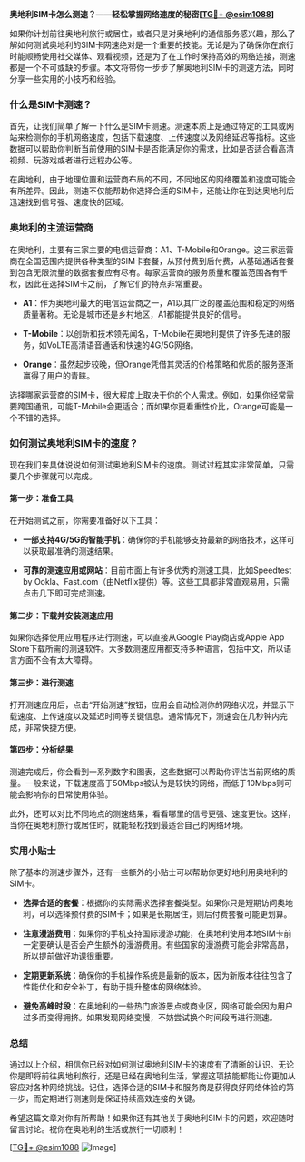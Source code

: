 **奥地利SIM卡怎么测速？——轻松掌握网络速度的秘密[[TG💪+ @esim1088](https://t.me/s/esim1088)]**

如果你计划前往奥地利旅行或居住，或者只是对奥地利的通信服务感兴趣，那么了解如何测试奥地利的SIM卡网速绝对是一个重要的技能。无论是为了确保你在旅行时能顺畅使用社交媒体、观看视频，还是为了在工作时保持高效的网络连接，测速都是一个不可或缺的步骤。本文将带你一步步了解奥地利SIM卡的测速方法，同时分享一些实用的小技巧和经验。

### 什么是SIM卡测速？

首先，让我们简单了解一下什么是SIM卡测速。测速本质上是通过特定的工具或网站来检测你的手机网络速度，包括下载速度、上传速度以及网络延迟等指标。这些数据可以帮助你判断当前使用的SIM卡是否能满足你的需求，比如是否适合看高清视频、玩游戏或者进行远程办公等。

在奥地利，由于地理位置和运营商布局的不同，不同地区的网络覆盖和速度可能会有所差异。因此，测速不仅能帮助你选择合适的SIM卡，还能让你在到达奥地利后迅速找到信号强、速度快的区域。

### 奥地利的主流运营商

在奥地利，主要有三家主要的电信运营商：A1、T-Mobile和Orange。这三家运营商在全国范围内提供各种类型的SIM卡套餐，从预付费到后付费，从基础通话套餐到包含无限流量的数据套餐应有尽有。每家运营商的服务质量和覆盖范围各有千秋，因此在选择SIM卡之前，了解它们的特点非常重要。

- **A1**：作为奥地利最大的电信运营商之一，A1以其广泛的覆盖范围和稳定的网络质量著称。无论是城市还是乡村地区，A1都能提供良好的信号。
  
- **T-Mobile**：以创新和技术领先闻名，T-Mobile在奥地利提供了许多先进的服务，如VoLTE高清语音通话和快速的4G/5G网络。

- **Orange**：虽然起步较晚，但Orange凭借其灵活的价格策略和优质的服务逐渐赢得了用户的青睐。

选择哪家运营商的SIM卡，很大程度上取决于你的个人需求。例如，如果你经常需要跨国通讯，可能T-Mobile会更适合；而如果你更看重性价比，Orange可能是一个不错的选择。

### 如何测试奥地利SIM卡的速度？

现在我们来具体说说如何测试奥地利SIM卡的速度。测试过程其实非常简单，只需要几个步骤就可以完成。

#### 第一步：准备工具

在开始测试之前，你需要准备好以下工具：

- **一部支持4G/5G的智能手机**：确保你的手机能够支持最新的网络技术，这样可以获取最准确的测速结果。
  
- **可靠的测速应用或网站**：目前市面上有许多优秀的测速工具，比如Speedtest by Ookla、Fast.com（由Netflix提供）等。这些工具都非常直观易用，只需点击几下即可完成测速。

#### 第二步：下载并安装测速应用

如果你选择使用应用程序进行测速，可以直接从Google Play商店或Apple App Store下载所需的测速软件。大多数测速应用都支持多种语言，包括中文，所以语言方面不会有太大障碍。

#### 第三步：进行测速

打开测速应用后，点击“开始测速”按钮，应用会自动检测你的网络状况，并显示下载速度、上传速度以及延迟时间等关键信息。通常情况下，测速会在几秒钟内完成，非常快捷方便。

#### 第四步：分析结果

测速完成后，你会看到一系列数字和图表，这些数据可以帮助你评估当前网络的质量。一般来说，下载速度高于50Mbps被认为是较快的网络，而低于10Mbps则可能会影响你的日常使用体验。

此外，还可以对比不同地点的测速结果，看看哪里的信号更强、速度更快。这样，当你在奥地利旅行或居住时，就能轻松找到最适合自己的网络环境。

### 实用小贴士

除了基本的测速步骤外，还有一些额外的小贴士可以帮助你更好地利用奥地利的SIM卡。

- **选择合适的套餐**：根据你的实际需求选择套餐类型。如果你只是短期访问奥地利，可以选择预付费的SIM卡；如果是长期居住，则后付费套餐可能更划算。

- **注意漫游费用**：如果你的手机支持国际漫游功能，在奥地利使用本地SIM卡前一定要确认是否会产生额外的漫游费用。有些国家的漫游费可能会非常高昂，所以提前做好功课很重要。

- **定期更新系统**：确保你的手机操作系统是最新的版本，因为新版本往往包含了性能优化和安全补丁，有助于提升整体的网络体验。

- **避免高峰时段**：在奥地利的一些热门旅游景点或商业区，网络可能会因为用户过多而变得拥挤。如果发现网络变慢，不妨尝试换个时间段再进行测速。

### 总结

通过以上介绍，相信你已经对如何测试奥地利SIM卡的速度有了清晰的认识。无论你是即将前往奥地利旅行，还是已经在奥地利生活，掌握这项技能都能让你更加从容应对各种网络挑战。记住，选择合适的SIM卡和服务商是获得良好网络体验的第一步，而定期进行测速则是保证持续高效连接的关键。

希望这篇文章对你有所帮助！如果你还有其他关于奥地利SIM卡的问题，欢迎随时留言讨论。祝你在奥地利的生活或旅行一切顺利！

[[TG💪+ @esim1088](https://t.me/s/esim1088) ![Image](https://i.postimg.cc/4NQfJmqS/Snipaste-2025-05-13-00-14-12.png)]